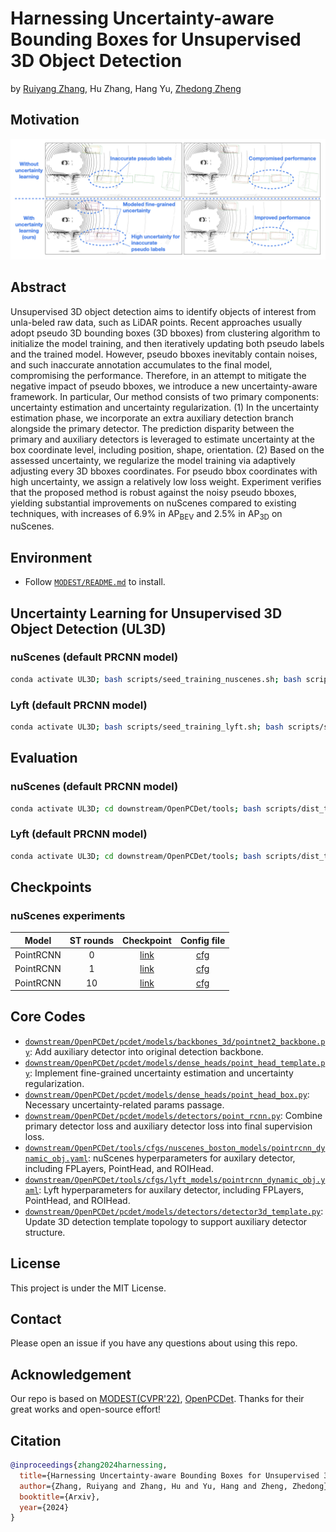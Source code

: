 # Harnessing Uncertainty-aware Bounding Boxes for Unsupervised 3D Object Detection

by [Ruiyang Zhang](https://ruiyang-061x.github.io/), Hu Zhang, Hang Yu, [Zhedong Zheng](https://www.zdzheng.xyz/)

## Motivation
![](.asset/Motivation.png)

## Abstract
Unsupervised 3D object detection aims to identify objects of interest from unla-beled raw data, such as LiDAR points. Recent approaches usually adopt pseudo 3D bounding boxes (3D bboxes) from clustering algorithm to initialize the model training, and then iteratively updating both pseudo labels and the trained model. However, pseudo bboxes inevitably contain noises, and such inaccurate annotation accumulates to the final model, compromising the performance. Therefore, in an attempt to mitigate the negative impact of pseudo bboxes, we introduce a new uncertainty-aware framework. In particular, Our method consists of two primary components: uncertainty estimation and uncertainty regularization. (1) In the uncertainty estimation phase, we incorporate an extra auxiliary detection branch alongside the primary detector. The prediction disparity between the primary and auxiliary detectors is leveraged to estimate uncertainty at the box coordinate level, including position, shape, orientation. (2) Based on the assessed uncertainty, we regularize the model training via adaptively adjusting every 3D bboxes coordinates. For pseudo bbox coordinates with high uncertainty, we assign a relatively low loss weight. Experiment verifies that the proposed method is robust against the noisy pseudo bboxes, yielding substantial improvements on
nuScenes compared to existing techniques, with increases of 6.9% in AP<sub>BEV</sub> and 2.5% in AP<sub>3D</sub> on nuScenes.

## Environment
- Follow [`MODEST/README.md`](https://github.com/YurongYou/MODEST/blob/master/README.md) to install.

## Uncertainty Learning for Unsupervised 3D Object Detection (UL3D)
### nuScenes (default PRCNN model)
```bash
conda activate UL3D; bash scripts/seed_training_nuscenes.sh; bash scripts/self_training_nusc.sh -C "data_paths=nusc.yaml det_filtering.pp_score_threshold=0.7 det_filtering.pp_score_percentile=20 data_paths.bbox_info_save_dst=null calib_path=$(pwd)/downstream/OpenPCDet/data/nuscenes_boston/training/calib ptc_path=$(pwd)/downstream/OpenPCDet/data/nuscenes_boston/training/velodyne image_shape=[900,1600]"
```
### Lyft (default PRCNN model)
```bash
conda activate UL3D; bash scripts/seed_training_lyft.sh; bash scripts/self_training_lyft.sh -C "det_filtering.pp_score_threshold=0.7 det_filtering.pp_score_percentile=20 data_paths.bbox_info_save_dst=null data_root=$(pwd)/downstream/OpenPCDet/data/lyft/training";
```

## Evaluation
### nuScenes (default PRCNN model)
```bash
conda activate UL3D; cd downstream/OpenPCDet/tools; bash scripts/dist_test.sh 4 --cfg_file ../../downstream/OpenPCDet/tools/cfgs/nuscenes_boston_models/pointrcnn_dynamic_obj.yaml --ckpt PATH_TO_CKPT
```
### Lyft (default PRCNN model)
```bash
conda activate UL3D; cd downstream/OpenPCDet/tools; bash scripts/dist_test.sh 4 --cfg_file ../../downstream/OpenPCDet/tools/cfgs/lyft_models/pointrcnn_dynamic_obj.yaml --ckpt PATH_TO_CKPT
```

## Checkpoints
### nuScenes experiments
| Model | ST rounds | Checkpoint  | Config file |
| ----- | :----:  | :----: | :----: |
| PointRCNN | 0 | [link](https://drive.google.com/file/d/1HrmG_QlJT_6ztN0NmqCMLpKRXhvduqj4/view?usp=sharing) | [cfg](downstream/OpenPCDet/tools/cfgs/nuscenes_boston_models/pointrcnn_dynamic_obj.yaml) |
| PointRCNN | 1 | [link](https://drive.google.com/file/d/13MkDu0p2_KEDKcOzHJxr3zieGaKO77TF/view?usp=sharing) | [cfg](downstream/OpenPCDet/tools/cfgs/nuscenes_boston_models/pointrcnn_dynamic_obj.yaml) |
| PointRCNN | 10 | [link](https://drive.google.com/file/d/12XM2oH7NxLkLS5omxjD4BMLlpI94heAl/view?usp=sharing) | [cfg](downstream/OpenPCDet/tools/cfgs/nuscenes_boston_models/pointrcnn_dynamic_obj.yaml) |

## Core Codes
- [`downstream/OpenPCDet/pcdet/models/backbones_3d/pointnet2_backbone.py`](downstream/OpenPCDet/pcdet/models/backbones_3d/pointnet2_backbone.py): Add auxiliary detector into original detection backbone.
- [`downstream/OpenPCDet/pcdet/models/dense_heads/point_head_template.py`](downstream/OpenPCDet/pcdet/models/dense_heads/point_head_template.py): Implement fine-grained uncertainty estimation and uncertainty regularization.
- [`downstream/OpenPCDet/pcdet/models/dense_heads/point_head_box.py`](downstream/OpenPCDet/pcdet/models/dense_heads/point_head_box.py): Necessary uncertainty-related params passage.
- [`downstream/OpenPCDet/pcdet/models/detectors/point_rcnn.py`](downstream/OpenPCDet/pcdet/models/detectors/point_rcnn.py): Combine primary detector loss and auxiliary detector loss into final supervision loss.
- [`downstream/OpenPCDet/tools/cfgs/nuscenes_boston_models/pointrcnn_dynamic_obj.yaml`](downstream/OpenPCDet/tools/cfgs/nuscenes_boston_models/pointrcnn_dynamic_obj.yaml): nuScenes hyperparameters for auxilary detector, including FPLayers, PointHead, and ROIHead.
- [`downstream/OpenPCDet/tools/cfgs/lyft_models/pointrcnn_dynamic_obj.yaml`](downstream/OpenPCDet/tools/cfgs/lyft_models/pointrcnn_dynamic_obj.yaml): Lyft hyperparameters for auxilary detector, including FPLayers, PointHead, and ROIHead.
- [`downstream/OpenPCDet/pcdet/models/detectors/detector3d_template.py`](downstream/OpenPCDet/pcdet/models/detectors/detector3d_template.py): Update 3D detection template topology to support auxiliary detector structure.

## License
This project is under the MIT License.

## Contact
Please open an issue if you have any questions about using this repo.

## Acknowledgement
Our repo is based on [MODEST(CVPR'22)](https://github.com/YurongYou/MODEST), [OpenPCDet](https://github.com/open-mmlab/OpenPCDet). Thanks for their great works and open-source effort!

## Citation
```bib
@inproceedings{zhang2024harnessing,
  title={Harnessing Uncertainty-aware Bounding Boxes for Unsupervised 3D Object Detection},
  author={Zhang, Ruiyang and Zhang, Hu and Yu, Hang and Zheng, Zhedong},
  booktitle={Arxiv},
  year={2024}
}
```